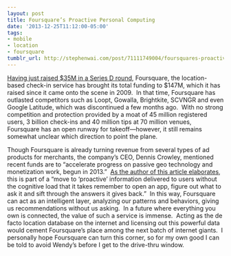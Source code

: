```yaml
---
layout: post
title: Foursquare’s Proactive Personal Computing
date: '2013-12-25T11:12:00-05:00'
tags:
- mobile
- location
- foursquare
tumblr_url: http://stephenwai.com/post/71111749004/foursquares-proactive-personal-computing
---
```

[Having just raised $35M in a Series D round](http://techcrunch.com/2013/12/20/why-do-people-keep-giving-foursquare-money/), Foursquare, the location-based check-in service has brought its total funding to $147M, which it has raised since it came onto the scene in 2009.  In that time, Foursquare has outlasted competitors such as Loopt, Gowalla, Brightkite, SCVNGR and even Google Latitude, which was discontinued a few months ago.  With no strong competition and protection provided by a moat of 45 million registered users, 3 billion check-ins and 40 million tips at 70 million venues, Foursquare has an open runway for takeoff—however, it still remains somewhat unclear which direction to point the plane.

Though Foursquare is already turning revenue from several types of ad products for merchants, the company’s CEO, Dennis Crowley, mentioned recent funds are to “accelerate progress on passive geo technology and monetization work, begun in 2013.”  [As the author of this article elaborates](http://techcrunch.com/2013/12/20/why-do-people-keep-giving-foursquare-money/), this is part of a “move to ‘proactive’ information delivered to users without the cognitive load that it takes remember to open an app, figure out what to ask it and sift through the answers it gives back.”  In this way, Foursquare can act as an intelligent layer, analyzing our patterns and behaviors, giving us recommendations without us asking.  In a future where everything you own is connected, the value of such a service is immense.  Acting as the de facto location database on the internet and licensing out this powerful data would cement Foursquare’s place among the next batch of internet giants.  I personally hope Foursquare can turn this corner, so for my own good I can be told to avoid Wendy’s before I get to the drive-thru window.
